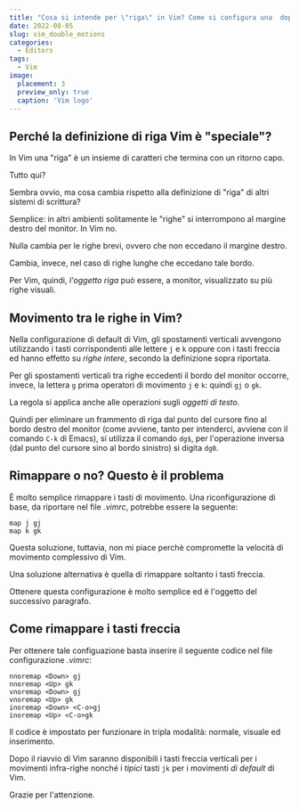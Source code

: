 ```yaml
---
title: "Cosa si intende per \"riga\" in Vim? Come si configura una  doppia modalità alternativa di movimento tra le righe?"
date: 2022-08-05
slug: vim_double_motions
categories:
  - Editors
tags:
  - Vim
image:
  placement: 3
  preview_only: true 
  caption: 'Vim logo'
---
```






## Perché la definizione di riga Vim è "speciale"?

In Vim una "riga" è un insieme di caratteri che termina con un ritorno
capo. 

Tutto qui?

Sembra ovvio, ma cosa cambia rispetto alla definizione di "riga" di
altri sistemi di scrittura?

Semplice: in altri ambienti solitamente le "righe" si interrompono al margine destro del monitor. In Vim no.

Nulla cambia per le righe brevi, ovvero che non eccedano il margine
destro.

Cambia, invece, nel caso di righe lunghe che eccedano tale bordo.

Per Vim, quindi, *l'oggetto riga*  può essere, a monitor, visualizzato su più righe visuali.

## Movimento tra le righe in Vim?

Nella configurazione di default di Vim,  gli spostamenti verticali avvengono utilizzando i tasti corrispondenti alle lettere `j` e `k` oppure con i
tasti freccia ed hanno effetto su *righe intere*, secondo la definizione sopra riportata.

Per gli spostamenti verticali tra righe eccedenti il bordo del monitor occorre, invece,  la lettera `g` prima 
operatori di movimento `j` e `k`: quindi `gj` o `gk`.

La regola si applica anche alle operazioni sugli *oggetti di testo*.

Quindi per eliminare un frammento di riga  dal
punto del  cursore fino al bordo destro del monitor (come avviene, tanto
per intenderci, avviene con il comando `C-k` di Emacs), si utilizza il comando
`dg$`, per l'operazione inversa (dal punto del cursore sino al bordo sinistro) si digita `dg0`.

## Rimappare o no? Questo è il problema

È molto semplice rimappare i tasti di movimento. Una riconfigurazione di
base, da riportare nel file *.vimrc*, potrebbe essere la seguente:

``` vim
map j gj
map k gk
```

Questa soluzione, tuttavia, non mi piace perchè compromette la velocità di movimento complessivo di Vim.

Una soluzione alternativa è quella di rimappare soltanto i tasti freccia.

Ottenere questa configurazione è molto semplice ed è l'oggetto del
successivo paragrafo.

## Come rimappare i tasti freccia



Per ottenere tale configuazione basta inserire il seguente codice nel
file configurazione *.vimrc*:

    nnoremap <Down> gj
    nnoremap <Up> gk
    vnoremap <Down> gj
    vnoremap <Up> gk
    inoremap <Down> <C-o>gj
    inoremap <Up> <C-o>gk

Il codice è impostato per funzionare in tripla modalità: normale,
visuale ed inserimento.

Dopo il riavvio di Vim saranno disponibili i tasti freccia verticali per
i movimenti infra-righe nonché i *tipici* tasti `jk` per i movimenti *di
default* di Vim.

Grazie per l'attenzione.
